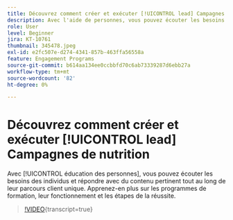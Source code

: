 ```yaml
---
title: Découvrez comment créer et exécuter [!UICONTROL lead] Campagnes de nutrition
description: Avec l'aide de personnes, vous pouvez écouter les besoins des individus et répondre avec du contenu pertinent tout au long de leur parcours client unique. Apprenez-en plus sur les programmes de formation, leur fonctionnement et les étapes de la réussite.
role: User
level: Beginner
jira: KT-10761
thumbnail: 345478.jpeg
exl-id: e2fc507e-d274-4341-857b-463ffa56558a
feature: Engagement Programs
source-git-commit: b614aa134ee0ccbbfd70c6ab73339287d6ebb27a
workflow-type: tm+mt
source-wordcount: '82'
ht-degree: 0%

---
```


# Découvrez comment créer et exécuter [!UICONTROL lead] Campagnes de nutrition

Avec [!UICONTROL éducation des personnes], vous pouvez écouter les besoins des individus et répondre avec du contenu pertinent tout au long de leur parcours client unique. Apprenez-en plus sur les programmes de formation, leur fonctionnement et les étapes de la réussite.

>[!VIDEO](https://video.tv.adobe.com/v/345478/?quality=12&learn=on){transcript=true}
